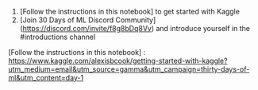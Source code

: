 1. [Follow the instructions in this notebook] to get started with Kaggle
2. [Join 30 Days of ML Discord Community] (https://discord.com/invite/f8g8bDq8Vv) and introduce yourself in the #introductions channel

[Follow the instructions in this notebook] : https://www.kaggle.com/alexisbcook/getting-started-with-kaggle?utm_medium=email&utm_source=gamma&utm_campaign=thirty-days-of-ml&utm_content=day-1